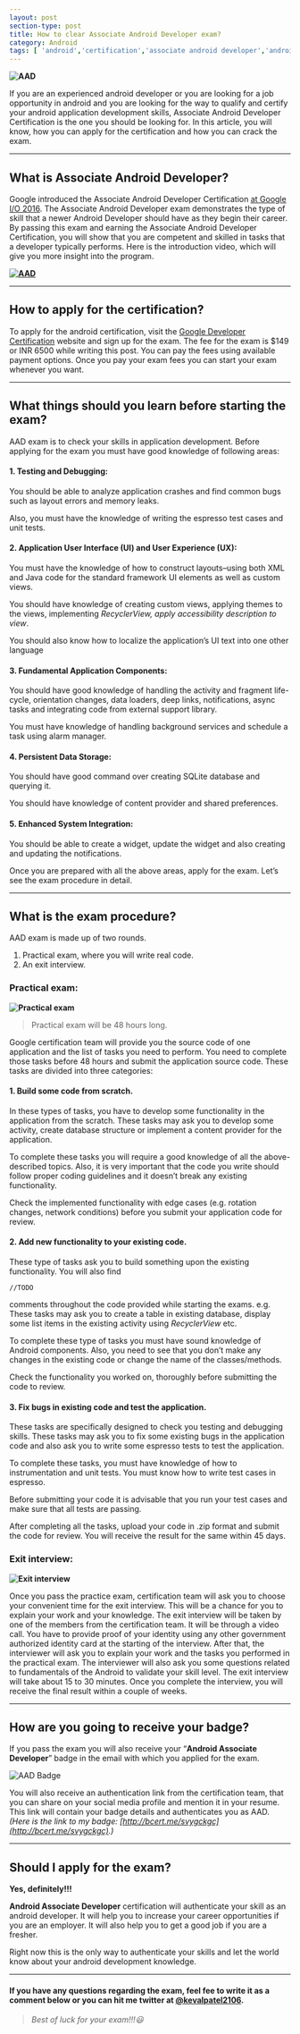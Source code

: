 ```yaml
---
layout: post
section-type: post
title: How to clear Associate Android Developer exam?
category: Android
tags: [ 'android','certification','associate android developer','android certification' ]
---
```


**![AAD](https://kevalpatel2106.github.io/img/blog/aad-certificate/image.jpeg "AAD")**

If you are an experienced android developer or you are looking for a job opportunity in android and you are looking for the way to qualify and certify your android application development skills, Associate Android Developer Certification is the one you should be looking for. In this article, you will know, how you can apply for the certification and how you can crack the exam.

* * *

## **What is Associate Android Developer?**

Google introduced the Associate Android Developer Certification [<u>at Google I/O 2016</u>](https://www.youtube.com/watch?v=Yu2oGere_Mc). The Associate Android Developer exam demonstrates the type of skill that a newer Android Developer should have as they begin their career. By passing this exam and earning the Associate Android Developer Certification, you will show that you are competent and skilled in tasks that a developer typically performs. Here is the introduction video, which will give you more insight into the program. 

**[![AAD](https://kevalpatel2106.github.io/img/blog/aad-certificate/image5.png "AAD")](https://www.youtube.com/watch?v=JoJbQHCvyw0)**

* * *

## **How to apply for the certification?**

To apply for the android certification, visit the [<u>Google Developer Certification</u>](https://developers.google.com/training/certification/) website and sign up for the exam. The fee for the exam is $149 or INR 6500 while writing this post. You can pay the fees using available payment options. Once you pay your exam fees you can start your exam whenever you want.

* * *

## **What things should you learn before starting the exam?**

AAD exam is to check your skills in application development. Before applying for the exam you must have good knowledge of following areas:

#### 1\. Testing and Debugging:

You should be able to analyze application crashes and find common bugs such as layout errors and memory leaks.

Also, you must have the knowledge of writing the espresso test cases and unit tests.

#### 2\. Application User Interface (UI) and User Experience (UX):

You must have the knowledge of how to construct layouts–using both XML and Java code for the standard framework UI elements as well as custom views.

You should have knowledge of creating custom views, applying themes to the views, implementing _RecyclerView, apply accessibility description to view_.

You should also know how to localize the application’s UI text into one other language

#### 3\. Fundamental Application Components:

You should have good knowledge of handling the activity and fragment life-cycle, orientation changes, data loaders, deep links, notifications, async tasks and integrating code from external support library.

You must have knowledge of handling background services and schedule a task using alarm manager.

#### 4\. Persistent Data Storage:

You should have good command over creating SQLite database and querying it.

You should have knowledge of content provider and shared preferences.

#### 5\. Enhanced System Integration:

You should be able to create a widget, update the widget and also creating and updating the notifications.

Once you are prepared with all the above areas, apply for the exam. Let’s see the exam procedure in detail.

* * *

## **What is the exam procedure?**

AAD exam is made up of two rounds.
1. Practical exam, where you will write real code. 
2. An exit interview.

### **Practical exam:**

**![Practical exam](https://kevalpatel2106.github.io/img/blog/aad-certificate/image1.jpeg "Practical exam")**

> Practical exam will be 48 hours long.

Google certification team will provide you the source code of one application and the list of tasks you need to perform. You need to complete those tasks before 48 hours and submit the application source code. These tasks are divided into three categories:

#### 1\. Build some code from scratch.

In these types of tasks, you have to develop some functionality in the application from the scratch. These tasks may ask you to develop some activity, create database structure or implement a content provider for the application.

To complete these tasks you will require a good knowledge of all the above-described topics. Also, it is very important that the code you write should follow proper coding guidelines and it doesn’t break any existing functionality.

Check the implemented functionality with edge cases (e.g. rotation changes, network conditions) before you submit your application code for review.

#### 2\. Add new functionality to your existing code.

These type of tasks ask you to build something upon the existing functionality. You will also find <pre><code data-trim class="java">//TODO</code></pre> comments throughout the code provided while starting the exams. e.g. These tasks may ask you to create a table in existing database, display some list items in the existing activity using _RecyclerView_ etc.

To complete these type of tasks you must have sound knowledge of Android components. Also, you need to see that you don’t make any changes in the existing code or change the name of the classes/methods.

Check the functionality you worked on, thoroughly before submitting the code to review.

#### 3\. Fix bugs in existing code and test the application.

These tasks are specifically designed to check you testing and debugging skills. These tasks may ask you to fix some existing bugs in the application code and also ask you to write some espresso tests to test the application.

To complete these tasks, you must have knowledge of how to instrumentation and unit tests. You must know how to write test cases in espresso.

Before submitting your code it is advisable that you run your test cases and make sure that all tests are passing.

After completing all the tasks, upload your code in .zip format and submit the code for review. You will receive the result for the same within 45 days.

### **Exit interview:**

**![Exit interview](https://kevalpatel2106.github.io/img/blog/aad-certificate/image3.png "Exit interview")** 

Once you pass the practice exam, certification team will ask you to choose your convenient time for the exit interview. This will be a chance for you to explain your work and your knowledge. The exit interview will be taken by one of the members from the certification team. It will be through a video call. You have to provide proof of your identity using any other government authorized identity card at the starting of the interview. After that, the interviewer will ask you to explain your work and the tasks you performed in the practical exam. The interviewer will also ask you some questions related to fundamentals of the Android to validate your skill level. The exit interview will take about 15 to 30 minutes. Once you complete the interview, you will receive the final result within a couple of weeks.

* * *

## **How are you going to receive your badge?**

If you pass the exam you will also receive your “**Android Associate Developer**” badge in the email with which you applied for the exam.

![AAD Badge](https://kevalpatel2106.github.io/img/blog/aad-certificate/image4.png "AAD Badge")


You will also receive an authentication link from the certification team, that you can share on your social media profile and mention it in your resume. This link will contain your badge details and authenticates you as AAD. _(Here is the link to my badge: [http://bcert.me/svygckgc](http://bcert.me/svygckgc).)_

* * *

## Should I apply for the exam?

**Yes, definitely!!!**

**Android Associate Developer** certification will authenticate your skill as an android developer. It will help you to increase your career opportunities if you are an employer. It will also help you to get a good job if you are a fresher.

Right now this is the only way to authenticate your skills and let the world know about your android development knowledge.

* * *

#### If you have any questions regarding the exam, feel fee to write it as a comment below or you can hit me twitter at [@kevalpatel2106](https://twitter.com/kevalpatel2106).

> _Best of luck for your exam!!!😃_